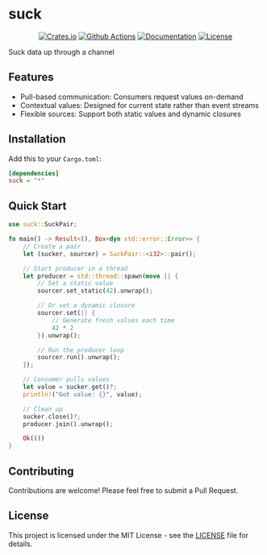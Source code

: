 # suck

<div align="center">

[![Crates.io](https://img.shields.io/crates/v/suck.svg)](https://crates.io/crates/suck)
[![Github Actions](https://img.shields.io/github/actions/workflow/status/callumio/suck/ci.yml?branch=main)](https://github.com/callumio/suck/actions?workflow=ci)
[![Documentation](https://docs.rs/suck/badge.svg)](https://docs.rs/suck)
[![License](https://img.shields.io/badge/license-MIT-blue.svg)](LICENSE)

</div>

Suck data up through a channel

## Features

- Pull-based communication: Consumers request values on-demand
- Contextual values: Designed for current state rather than event streams
- Flexible sources: Support both static values and dynamic closures

## Installation

Add this to your `Cargo.toml`:

```toml
[dependencies]
suck = "*"
```

## Quick Start

```rust
use suck::SuckPair;

fn main() -> Result<(), Box<dyn std::error::Error>> {
    // Create a pair
    let (sucker, sourcer) = SuckPair::<i32>::pair();

    // Start producer in a thread
    let producer = std::thread::spawn(move || {
        // Set a static value
        sourcer.set_static(42).unwrap();

        // Or set a dynamic closure
        sourcer.set(|| {
            // Generate fresh values each time
            42 * 2
        }).unwrap();

        // Run the producer loop
        sourcer.run().unwrap();
    });

    // Consumer pulls values
    let value = sucker.get()?;
    println!("Got value: {}", value);

    // Clean up
    sucker.close()?;
    producer.join().unwrap();

    Ok(())
}
```

## Contributing

Contributions are welcome! Please feel free to submit a Pull Request.

## License

This project is licensed under the MIT License - see the [LICENSE](LICENSE) file
for details.
